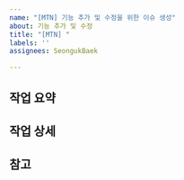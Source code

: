 ```yaml
---
name: "[MTN] 기능 추가 및 수정을 위한 이슈 생성"
about: 기능 추가 및 수정
title: "[MTN] "
labels: ''
assignees: SeongukBaek

---
```


## 작업 요약

## 작업 상세

## 참고
